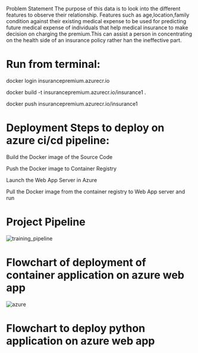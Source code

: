 Problem Statement
The purpose of this data is to look into the different features to observe their relationship. Features such as age,location,family condition against their existing medical expense to be used for predicting future medical expense of individuals that help medical insurance to make decision on charging the premium.This can assist a person in concentrating on the health side of an insurance policy rather han the ineffective part.

# Run from terminal:
docker login insurancepremium.azurecr.io

docker build -t insurancepremium.azurecr.io/insurance1 .

docker push insurancepremium.azurecr.io/insurance1

# Deployment Steps to deploy on azure ci/cd pipeline:
Build the Docker image of the Source Code

Push the Docker image to Container Registry

Launch the Web App Server in Azure

Pull the Docker image from the container registry to Web App server and run

# Project Pipeline

![training_pipeline](https://github.com/SiddharthTyagi119/EndtoEnd_Project-main/assets/52122171/f01d8373-b7fd-41b5-9cb4-f0967a2ad1e2)

# Flowchart of deployment of container application on azure web app
![azure](https://github.com/SiddharthTyagi119/EndtoEnd_Project-main/assets/52122171/05ac9fd7-f75e-4b3e-962a-1666e14d9b66)

# Flowchart to deploy python application on azure web app